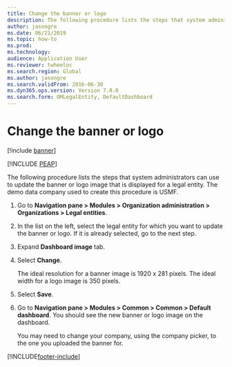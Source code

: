 ```yaml
---
title: Change the banner or logo
description: The following procedure lists the steps that system administrators can use to update the banner or logo image that is displayed for a legal entity.
author: jasongre
ms.date: 06/21/2019
ms.topic: how-to
ms.prod: 
ms.technology: 
audience: Application User
ms.reviewer: twheeloc
ms.search.region: Global
ms.author: jasongre
ms.search.validFrom: 2016-06-30
ms.dyn365.ops.version: Version 7.0.0
ms.search.form: OMLegalEntity, DefaultDashboard
---
```

# Change the banner or logo

[!include [banner](../../includes/banner.md)]


[!INCLUDE [PEAP](../../../../includes/peap-3.md)]

The following procedure lists the steps that system administrators can use to update the banner or logo image that is displayed for a legal entity. The demo data company used to create this procedure is USMF.

1. Go to **Navigation pane > Modules > Organization administration > Organizations > Legal entities**.
2. In the list on the left, select the legal entity for which you want to update the banner or logo. If it is already selected, go to the next step.
3. Expand **Dashboard image** tab.
4. Select **Change**.
    
    The ideal resolution for a banner image is 1920 x 281 pixels. The ideal width for a logo image is 350 pixels.
    
5. Select **Save**.
6. Go to **Navigation pane > Modules > Common > Common > Default dashboard**. You should see the new banner or logo image on the dashboard.  
    
    You may need to change your company, using the company picker, to the one you uploaded the banner for.  


[!INCLUDE[footer-include](../../../../includes/footer-banner.md)]
